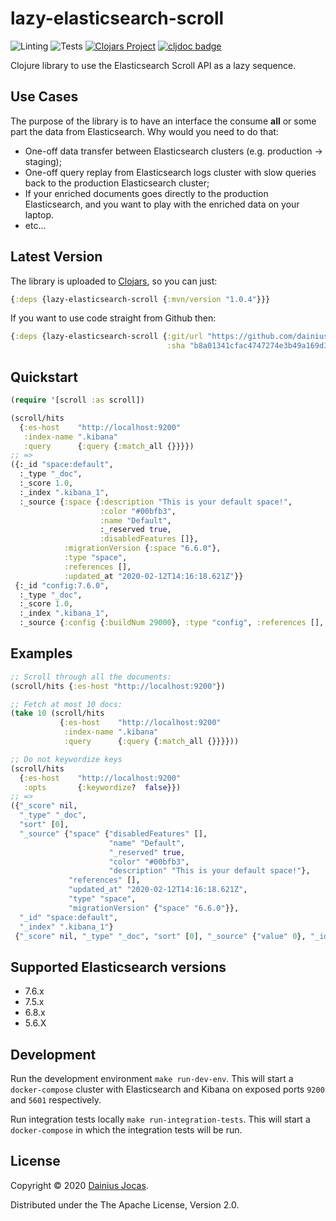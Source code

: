 # lazy-elasticsearch-scroll

![Linting](https://github.com/dainiusjocas/lazy-elasticsearch-scroll/workflows/clj-kondo%20linting/badge.svg)
![Tests](https://github.com/dainiusjocas/lazy-elasticsearch-scroll/workflows/Tests/badge.svg)
[![Clojars Project](https://img.shields.io/clojars/v/lt.jocas/lazy-elasticsearch-scroll.svg)](https://clojars.org/lt.jocas/lazy-elasticsearch-scroll)
[![cljdoc badge](https://cljdoc.org/badge/lt.jocas/lazy-elasticsearch-scroll)](https://cljdoc.org/d/lt.jocas/lazy-elasticsearch-scroll/CURRENT)

Clojure library to use the Elasticsearch Scroll API as a lazy sequence.

## Use Cases

The purpose of the library is to have an interface the consume **all** or some part the data from Elasticsearch. Why would you need to do that:

- One-off data transfer between Elasticsearch clusters (e.g. production -> staging);
- One-off query replay from Elasticsearch logs cluster with slow queries back to the production Elasticsearch cluster;
- If your enriched documents goes directly to the production Elasticsearch, and you want to play with the enriched data on your laptop.
- etc...

## Latest Version

The library is uploaded to [Clojars](https://clojars.org/lt.jocas/lazy-elasticsearch-scroll), so you can just: 
```clojure
{:deps {lazy-elasticsearch-scroll {:mvn/version "1.0.4"}}}
```

If you want to use code straight from Github then:
```clojure
{:deps {lazy-elasticsearch-scroll {:git/url "https://github.com/dainiusjocas/lazy-elasticsearch-scroll.git"
                                   :sha "b8a01341cfac4747274e3b49a169d3e54d1f1dfa"}}}
```

## Quickstart

```clojure
(require '[scroll :as scroll])

(scroll/hits
  {:es-host    "http://localhost:9200"
   :index-name ".kibana"
   :query      {:query {:match_all {}}}})
;; =>
({:_id "space:default",
  :_type "_doc",
  :_score 1.0,
  :_index ".kibana_1",
  :_source {:space {:description "This is your default space!",
                    :color "#00bfb3",
                    :name "Default",
                    :_reserved true,
                    :disabledFeatures []},
            :migrationVersion {:space "6.6.0"},
            :type "space",
            :references [],
            :updated_at "2020-02-12T14:16:18.621Z"}}
 {:_id "config:7.6.0",
  :_type "_doc",
  :_score 1.0,
  :_index ".kibana_1",
  :_source {:config {:buildNum 29000}, :type "config", :references [], :updated_at "2020-02-12T14:16:20.526Z"}})
```

## Examples

```clojure
;; Scroll through all the documents:
(scroll/hits {:es-host "http://localhost:9200"})

;; Fetch at most 10 docs:
(take 10 (scroll/hits
           {:es-host    "http://localhost:9200"
            :index-name ".kibana"
            :query      {:query {:match_all {}}}}))

;; Do not keywordize keys
(scroll/hits
  {:es-host    "http://localhost:9200"
   :opts       {:keywordize?  false}})
;; =>
({"_score" nil,
  "_type" "_doc",
  "sort" [0],
  "_source" {"space" {"disabledFeatures" [],
                      "name" "Default",
                      "_reserved" true,
                      "color" "#00bfb3",
                      "description" "This is your default space!"},
             "references" [],
             "updated_at" "2020-02-12T14:16:18.621Z",
             "type" "space",
             "migrationVersion" {"space" "6.6.0"}},
  "_id" "space:default",
  "_index" ".kibana_1"}
 {"_score" nil, "_type" "_doc", "sort" [0], "_source" {"value" 0}, "_id" "0", "_index" "scroll-test-index"})
```

## Supported Elasticsearch versions

- 7.6.x
- 7.5.x
- 6.8.x
- 5.6.X

## Development

Run the development environment `make run-dev-env`. This will start a `docker-compose` cluster with Elasticsearch
and Kibana on exposed ports `9200` and `5601` respectively.

Run integration tests locally `make run-integration-tests`. This will start a `docker-compose` in which the integration
tests will be run.

## License

Copyright &copy; 2020 [Dainius Jocas](https://www.jocas.lt).

Distributed under the The Apache License, Version 2.0.
